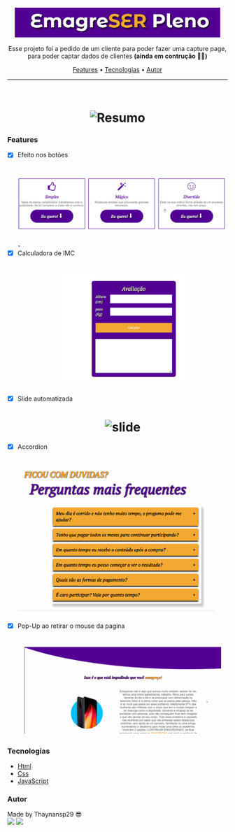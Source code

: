 <p align="center"> <img width="470" src="./assets/tittle.png" alt="titulo"> </p>
<p align="center"> Esse projeto foi a pedido de um cliente para poder fazer uma capture page, para poder captar dados de clientes <b>(ainda em contrução 🚧🚧)</b></p>

<p align="center">
 <a href="#features">Features</a> •
 <a href="#tecnologias">Tecnologias</a> •
 <a href="#autor">Autor</a>
</p>

---

<br>

<h1 align="center">

  <img alt="Resumo" title="Resumo" src="./assets/Resumo.gif" width="470" />

</h1>

### Features

- [x] Efeito nos botões <h1 align="center"> <img alt="botoes" title="botoes" src="./assets/botoes.gif"></h1>-
- [x] Calculadora de IMC <h1 align="center"> <img alt="calculadora" title="calculadora" src="./assets/calculadoras.gif" height="250"></h1>
- [x] Slide automatizada <h1 align="center"> <img alt="slide" title="slide" src="./assets/slide.gif" width="650"></h1>
- [x] Accordion <h1 align="accordion"> <img alt="accordion" title="accordion" src="./assets/accordion.gif" width="450"></h1>
- [x] Pop-Up ao retirar o mouse da pagina <h1 align="center"> <img alt="Pop-Up" title="Pop-Up" src="./assets/popup.gif" width="450"></h1>

### Tecnologias

- [Html](https://www.w3schools.com/html/default.asp)
- [Css](https://www.w3schools.com/css/default.asp)
- [JavaScript](https://www.w3schools.com/js)

### Autor

Made by Thaynansp29 😎
<br>
<a href = "mailto:thaynansp29@hotmail.com"><img src="https://img.shields.io/badge/Gmail-D14836?style=for-the-badge&logo=gmail&logoColor=white" target="_blank"></a>
<a href = "https://www.linkedin.com/in/thaynansp"> <img src="https://img.shields.io/badge/LinkedIn-0077B5?style=for-the-badge&logo=linkedin&logoColor=white"  target="_blank"></img></a>
